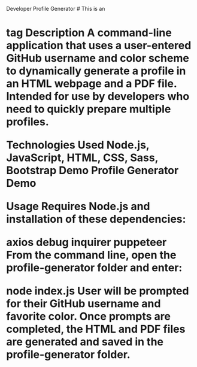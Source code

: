 Developer Profile Generator # This is an <h1> tag
Description
A command-line application that uses a user-entered GitHub username and color scheme to dynamically generate a profile in an HTML webpage and a PDF file. Intended for use by developers who need to quickly prepare multiple profiles.

Technologies Used
Node.js, JavaScript, HTML, CSS, Sass, Bootstrap
Demo
Profile Generator Demo

Usage
Requires Node.js and installation of these dependencies:

axios
debug
inquirer
puppeteer
From the command line, open the profile-generator folder and enter:

node index.js
User will be prompted for their GitHub username and favorite color. Once prompts are completed, the HTML and PDF files are generated and saved in the profile-generator folder.

